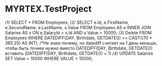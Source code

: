 # MYRTEX.TestProject
/*1*/ SELECT * FROM Employees;
/*2*/ SELECT e.Id, e.FirstName, e.SecondName, e.LastName, s.Value  FROM Employees AS e INNER JOIN Salaries AS s ON e.SalaryId = s.Id AND s.Value > 10000;
/*3*/ Delete FROM Employees WHERE DATEDIFF(DAY, Birthdate, GETDATE()) >= CAST((70 * 365.25) AS INT); /*Не знаю почему, но datediff считает на 1 день меньше, чтобы быть точнее нужно вместо DATEDIFF(DAY, Birthdate, GETDATE()) вставить (DATEDIFF(DAY, Birthdate, GETDATE()) + 1) 
/*4*/ UPDATE Salaries SET Value = 15000 WHERE VALUE < 15000;